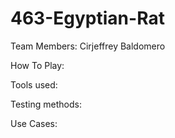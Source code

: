# 463-Egyptian-Rat

Team Members:
Cirjeffrey Baldomero

How To Play:

Tools used:

Testing methods:

Use Cases:

